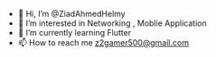 - 👋 Hi, I’m @ZiadAhmedHelmy
- 👀 I’m interested in Networking , Moblie Application
- 🌱 I’m currently learning Flutter
- 📫 How to reach me z2gamer500@gmail.com

<!---
ZiadAhmedHelmy/ZiadAhmedHelmy is a ✨ special ✨ repository because its `README.md` (this file) appears on your GitHub profile.
You can click the Preview link to take a look at your changes.
--->
